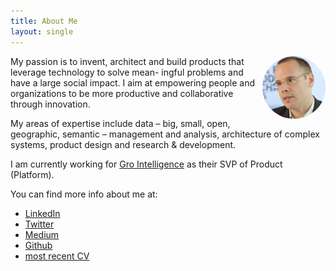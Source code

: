 ```yaml
---
title: About Me
layout: single
---
```


<img style="float: right; max-width:20%; border-radius:50%;" src="img/profile-picture.jpg">

My passion is to invent, architect and build products that leverage technology to solve mean- ingful problems and have a large social impact. I aim at empowering people and organizations to be more productive and collaborative through innovation.

My areas of expertise include data – big, small, open, geographic, semantic – management and analysis, architecture of complex systems, product design and research & development.

I am currently working for [Gro Intelligence](https://gro-intelligence.com/) as their SVP of Product (Platform).

You can find more info about me at:
* [LinkedIn](https://www.linkedin.com/in/sahuguet/)
* [Twitter](https://twitter.com/sahuguet)
* [Medium](https://medium.com/@sahuguet)
* [Github](https://github.com/sahuguet)
* [most recent CV](sahuguet-cv.pdf)
